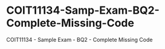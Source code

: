 # COIT11134-Samp-Exam-BQ2-Complete-Missing-Code
COIT11134 - Sample Exam - BQ2 - Complete Missing Code
